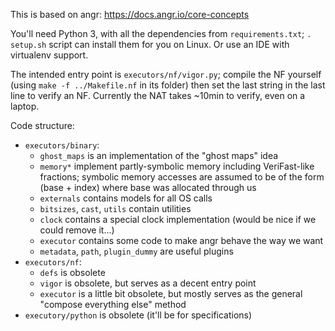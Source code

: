 This is based on angr: https://docs.angr.io/core-concepts

You'll need Python 3, with all the dependencies from `requirements.txt`; `. setup.sh` script can install them for you on Linux. Or use an IDE with virtualenv support.

The intended entry point is `executors/nf/vigor.py`; compile the NF yourself (using `make -f ../Makefile.nf` in its folder) then set the last string in the last line to verify an NF.
Currently the NAT takes ~10min to verify, even on a laptop.

Code structure:
- `executors/binary`:
  - `ghost_maps` is an implementation of the "ghost maps" idea
  - `memory*` implement partly-symbolic memory including VeriFast-like fractions; symbolic memory accesses are assumed to be of the form (base + index) where base was allocated through us
  - `externals` contains models for all OS calls
  - `bitsizes`, `cast`, `utils` contain utilities
  - `clock` contains a special clock implementation (would be nice if we could remove it...)
  - `executor` contains some code to make angr behave the way we want
  - `metadata`, `path`, `plugin_dummy` are useful plugins
- `executors/nf`:
  - `defs` is obsolete
  - `vigor` is obsolete, but serves as a decent entry point
  - `executor` is a little bit obsolete, but mostly serves as the general "compose everything else" method
- `executory/python` is obsolete (it'll be for specifications)